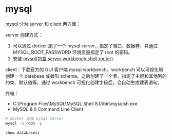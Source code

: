 # mysql

mysql 分为 server 和 client 两方面：

server 创建方式：
1. 可以通过 docker 跑了一个 mysql server，指定了端口、数据卷，并通过 MYSQL_ROOT_PASSWORD 环境变量指定了 root 的密码。
2. 安装 [mysql(包含 server workbench shell router)](https://blog.csdn.net/qq_59636442/article/details/123058454)

client：下载官方的 GUI 客户端 mysql workbench。workbench 可以可视化地创建一个 database 或者叫 schema。之后创建了一个表，指定了主键和其他列的约束、默认值等。通过 workbench 可视化创建字段后，会自动生成建表语句。

终端：
- C:\Program Files\MySQL\MySQL Shell 8.0\bin\mysqlsh.exe
- MySQL 8.0 Command Line Client

```sh :terminal
# docker 连接 mysql server
mysql -u root -p

show databases;
```


